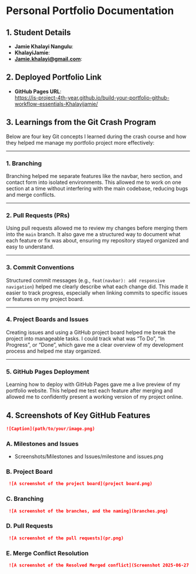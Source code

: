 # Personal Portfolio Documentation

## 1. Student Details

- **Jamie Khalayi Nangulu**:
- **KhalayiJamie**:
- **Jamie.khalayi@gmail.com**:

## 2. Deployed Portfolio Link

- **GitHub Pages URL**:  
https://is-project-4th-year.github.io/build-your-portfolio-github-workflow-essentials-Khalayijamie/
## 3. Learnings from the Git Crash Program

Below are four key Git concepts I learned during the crash course and how they helped me manage my portfolio project more effectively:

---

### 1. **Branching**

Branching helped me separate features like the navbar, hero section, and contact form into isolated environments. This allowed me to work on one section at a time without interfering with the main codebase, reducing bugs and merge conflicts.

---

### 2. **Pull Requests (PRs)**

Using pull requests allowed me to review my changes before merging them into the `main` branch. It also gave me a structured way to document what each feature or fix was about, ensuring my repository stayed organized and easy to understand.

---

### 3. **Commit Conventions**

Structured commit messages (e.g., `feat(navbar): add responsive navigation`) helped me clearly describe what each change did. This made it easier to track progress, especially when linking commits to specific issues or features on my project board.

---

### 4. **Project Boards and Issues**

Creating issues and using a GitHub project board helped me break the project into manageable tasks. I could track what was “To Do”, “In Progress”, or “Done”, which gave me a clear overview of my development process and helped me stay organized.

---

### 5. **GitHub Pages Deployment** 

Learning how to deploy with GitHub Pages gave me a live preview of my portfolio website. This helped me test each feature after merging and allowed me to confidently present a working version of my project online.


## 4. Screenshots of Key GitHub Features



```markdown
![Caption](path/to/your/image.png)
```

### A. Milestones and Issues

- Screenshots/Milestones and Issues/milestone and issues.png

### B. Project Board

```markdown
 ![A screenshot of the project board](project board.png)
```
### C. Branching

```markdown
 ![A screenshot of the branches, and the naming](branches.png)
```
### D. Pull Requests

```markdown
 ![A screenshot of the pull requests](pr.png)
```
### E. Merge Conflict Resolution

```markdown
 ![A screenshot of the Resolved Merged conflict](Screenshot 2025-06-27 232714.png)
```

